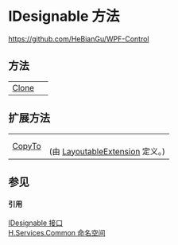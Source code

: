 # IDesignable 方法
https://github.com/HeBianGu/WPF-Control



## 方法
<table>
<tr>
<td><a href="30187575-5729-2837-b821-6d25c69aed07">Clone</a></td>
<td> </td></tr>
</table>

## 扩展方法
<table>
<tr>
<td><a href="c157ec30-31c4-3a95-60c2-021d61ae46f0">CopyTo</a></td>
<td><br />(由 <a href="94ef9d90-6f9d-a155-5c94-c67e76996c27">LayoutableExtension</a> 定义。)</td></tr>
</table>

## 参见


#### 引用
<a href="f60d1e9a-0827-46b8-2c58-0a5bf15827b0">IDesignable 接口</a>  
<a href="b9cdd84f-6623-a51a-f53b-465103ced202">H.Services.Common 命名空间</a>  

